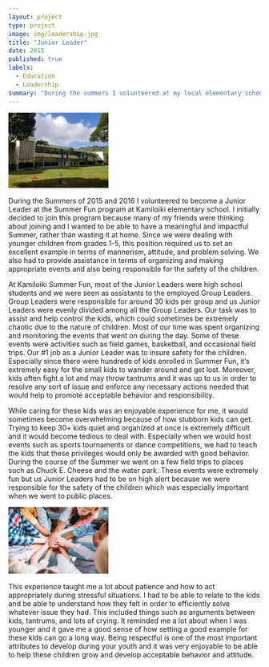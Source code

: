 ```yaml
---
layout: project
type: project
image: img/leadership.jpg
title: "Junior Leader"
date: 2015
published: true
labels:
  - Education
  - Leadership
summary: "During the summers I volunteered at my local elementary school and gained important leadership experience."
---
```


<div class="text-center p-4">
  <img width="200px" src="../img/kamiloiki-elementary-school.jpg" class="img-thumbnail" >
</div>

During the Summers of 2015 and 2016 I volunteered to become a Junior Leader at the Summer Fun program at Kamiloiki elementary school. I initially decided to join this program because many of my friends were thinking about joining and I wanted to be able to have a meaningful and impactful Summer, rather than wasting it at home. Since we were dealing with younger children from grades 1-5, this position required us to set an excellent example in terms of mannerism, attitude, and problem solving. We also had to provide assistance in terms of organizing and making appropriate events and also being responsible for the safety of the children.

At Kamiloiki Summer Fun, most of the Junior Leaders were high school students and we were seen as assistants to the employed Group Leaders. Group Leaders were responsible for around 30 kids per group and us Junior Leaders were evenly divided among all the Group Leaders. Our task was to assist and help control the kids, which could sometimes be extremely chaotic due to the nature of children. Most of our time was spent organizing and monitoring the events that went on during the day. Some of these events were activities such as field games, basketball, and occasional field trips. Our #1 job as a Junior Leader was to insure safety for the children. Especially since there were hundreds of kids enrolled in Summer Fun, it’s extremely easy for the small kids to wander around and get lost. Moreover, kids often fight a lot and may throw tantrums and it was up to us in order to resolve any sort of issue and enforce any necessary actions needed that would help to promote acceptable behavior and responsibility.

While caring for these kids was an enjoyable experience for me, it would sometimes become overwhelming because of how stubborn kids can get. Trying to keep 30+ kids quiet and organized at once is extremely difficult and it would become tedious to deal with. Especially when we would host events such as sports tournaments or dance competitions, we had to teach the kids that these privileges would only be awarded with good behavior. During the course of the Summer we went on a few field trips to places such as Chuck E. Cheese and the water park. These events were extremely fun but us Junior Leaders had to be on high alert because we were responsible for the safety of the children which was especially important when we went to public places.

<img width="200px" src="../img/Teaching-Your-Children-About-the-Value-of-Teamwork.jpg" class="img-thumbnail" >

This experience taught me a lot about patience and how to act appropriately during stressful situations. I had to be able to relate to the kids and be able to understand how they felt in order to efficiently solve whatever issue they had. This included things such as arguments between kids, tantrums, and lots of crying. It reminded me a lot about when I was younger and it gave me a good sense of how setting a good example for these kids can go a long way. Being respectful is one of the most important attributes to develop during your youth and it was very enjoyable to be able to help these children grow and develop acceptable behavior and attitude.


